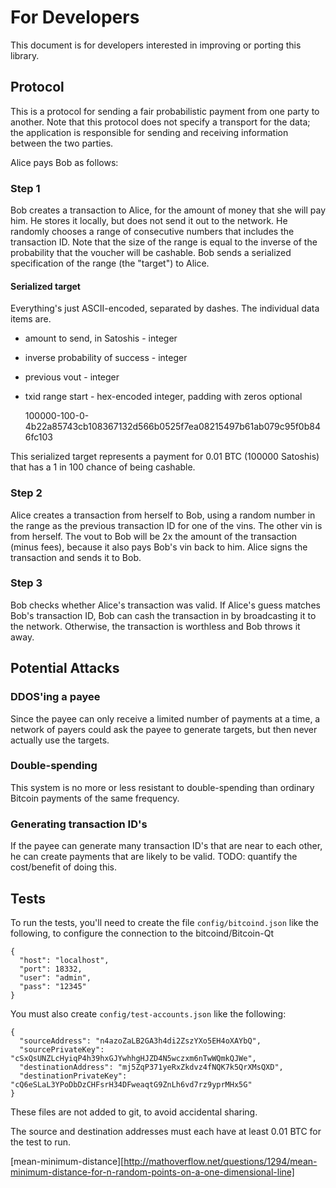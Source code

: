 For Developers
==============
This document is for developers interested in improving or porting this library.

Protocol
--------
This is a protocol for sending a fair probabilistic payment from one party to another.  Note that this protocol does not specify a transport for the data; the application is responsible for sending and receiving information between the two parties.

Alice pays Bob as follows:

### Step 1
Bob creates a transaction to Alice, for the amount of money that she will pay him.  He stores it locally, but does not send it out to the network.  He randomly chooses a range of consecutive numbers that includes the transaction ID.  Note that the size of the range is equal to the inverse of the probability that the voucher will be cashable.  Bob sends a serialized specification of the range (the "target") to Alice.

#### Serialized target
Everything's just ASCII-encoded, separated by dashes.  The individual data items are.

* amount to send, in Satoshis - integer
* inverse probability of success - integer
* previous vout - integer
* txid range start - hex-encoded integer, padding with zeros optional

    100000-100-0-4b22a85743cb108367132d566b0525f7ea08215497b61ab079c95f0b846fc103

This serialized target represents a payment for 0.01 BTC (100000 Satoshis) that has a 1 in 100 chance of being cashable.

### Step 2
Alice creates a transaction from herself to Bob, using a random number in the range as the previous transaction ID for one of the vins.  The other vin is from herself.  The vout to Bob will be 2x the amount of the transaction (minus fees), because it also pays Bob's vin back to him.  Alice signs the transaction and sends it to Bob.

### Step 3
Bob checks whether Alice's transaction was valid.  If Alice's guess matches Bob's transaction ID, Bob can cash the transaction in by broadcasting it to the network.  Otherwise, the transaction is worthless and Bob throws it away.

Potential Attacks
-----------------
### DDOS'ing a payee
Since the payee can only receive a limited number of payments at a time, a network of payers could ask the payee to generate targets, but then never actually use the targets.

### Double-spending
This system is no more or less resistant to double-spending than ordinary Bitcoin payments of the same frequency.

### Generating transaction ID's
If the payee can generate many transaction ID's that are near to each other, he can create payments that are likely to be valid.  TODO: quantify the cost/benefit of doing this.


Tests
-----
To run the tests, you'll need to create the file `config/bitcoind.json` like the following, to configure the connection to the bitcoind/Bitcoin-Qt 

    {
      "host": "localhost",
      "port": 18332,
      "user": "admin",
      "pass": "12345"
    }

You must also create `config/test-accounts.json` like the following:

    {
      "sourceAddress": "n4azoZaLB2GA3h4di2ZszYXo5EH4oXAYbQ",
      "sourcePrivateKey": "cSxQsUNZLcHyiqP4h39hxGJYwhhgHJZD4N5wczxm6nTwWQmkQJWe",
      "destinationAddress": "mj5ZqP371yeRxZkdvz4fNQK7k5QrXMsQXD",
      "destinationPrivateKey": "cQ6eSLaL3YPoDbDzCHFsrH34DFweaqtG9ZnLh6vd7rz9yprMHx5G"
    }

These files are not added to git, to avoid accidental sharing.

The source and destination addresses must each have at least 0.01 BTC for the test to run.

[mean-minimum-distance][http://mathoverflow.net/questions/1294/mean-minimum-distance-for-n-random-points-on-a-one-dimensional-line]